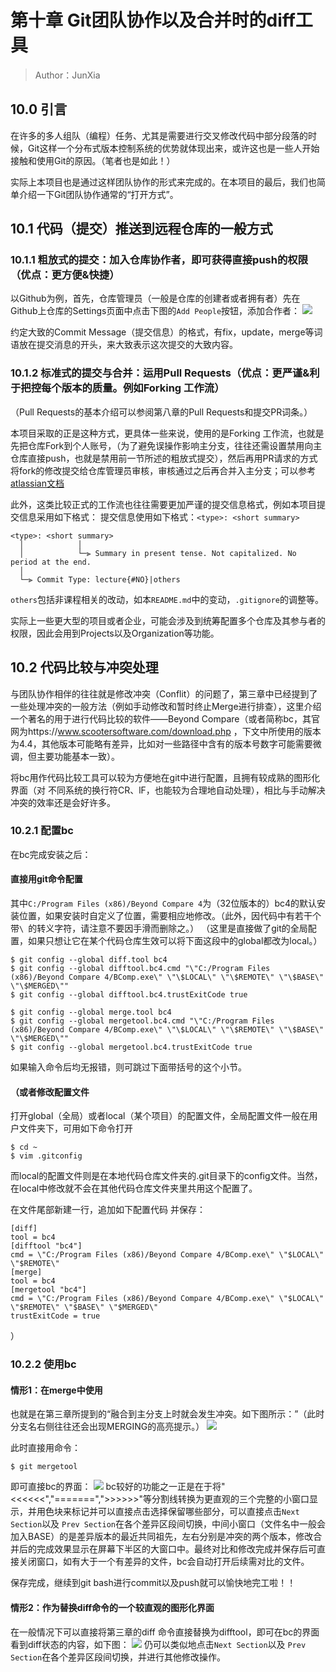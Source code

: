 # 第十章 Git团队协作以及合并时的diff工具

> Author：JunXia

## 10.0 引言

在许多的多人组队（编程）任务、尤其是需要进行交叉修改代码中部分段落的时候，Git这样一个分布式版本控制系统的优势就体现出来，或许这也是一些人开始接触和使用Git的原因。（笔者也是如此！）

实际上本项目也是通过这样团队协作的形式来完成的。在本项目的最后，我们也简单介绍一下Git团队协作通常的“打开方式”。

[//]: # "在实际项目开发工作中，常常会有自测、联调、提测、线上紧急修复等多工作环节，对应可能需要本地、内测、开发、测试、生产等多环境部署代码的需求，对应每个环节会产生不同的分支；本⽂将从Git-Flow模型原理出发，通过命令行演示实际可操作⼿段并进⾏总结，最终希望Git-Flow在实际项⽬中应⽤起来，从⽽⾼效完成代码开发、版本管理等实际⼯作。"

[//]: #
[//]: # "（注：不同的公司或者不同的项目的GitFlow工作流模型标准也不同，具体以实际应用为准；本文提供的为常用模板，较为全面和通用，建议多加练习，达到熟练掌握的程度）"



## 10.1 代码（提交）推送到远程仓库的一般方式

[//]: # "仍以此前在第三章所提到的liaoxf？"

### 10.1.1 粗放式的提交：加入仓库协作者，即可获得直接push的权限（优点：更方便&快捷）
以Github为例，首先，仓库管理员（一般是仓库的创建者或者拥有者）先在Github上仓库的Settings页面中点击下图的`Add People`按钮，添加合作者：
![](./imgs/colla.png)

约定大致的Commit Message（提交信息）的格式，有fix，update，merge等词语放在提交消息的开头，来大致表示这次提交的大致内容。

### 10.1.2 标准式的提交与合并：运用Pull Requests（优点：更严谨&利于把控每个版本的质量。例如Forking 工作流）
（Pull  Requests的基本介绍可以参阅第八章的Pull  Requests和提交PR词条。）

本项目采取的正是这种方式，更具体一些来说，使用的是Forking 工作流，也就是先把仓库Fork到个人账号，（为了避免误操作影响主分支，往往还需设置禁用向主仓库直接push，也就是禁用前一节所述的粗放式提交），然后再用PR请求的方式将fork的修改提交给仓库管理员审核，审核通过之后再合并入主分支；可以参考[atlassian文档](https://www.atlassian.com/git/tutorials/comparing-workflows/forking-workflow)

此外，这类比较正式的工作流也往往需要更加严谨的提交信息格式，例如本项目提交信息采用如下格式：
提交信息使用如下格式：`<type>: <short summary>`

```
<type>: <short summary>
  │            │
  │            └─⫸ Summary in present tense. Not capitalized. No period at the end.
  │
  └─⫸ Commit Type: lecture{#NO}|others
```

`others`包括非课程相关的改动，如本`README.md`中的变动，`.gitignore`的调整等。


实际上一些更大型的项目或者企业，可能会涉及到统筹配置多个仓库及其参与者的权限，因此会用到Projects以及Organization等功能。

## 10.2 代码比较与冲突处理

与团队协作相伴的往往就是修改冲突（Conflit）的问题了，第三章中已经提到了一些处理冲突的一般方法（例如手动修改和暂时终止Merge进行排查），这里介绍一个著名的用于进行代码比较的软件——Beyond Compare（或者简称bc，其官网为https://www.scootersoftware.com/download.php ，下文中所使用的版本为4.4，其他版本可能略有差异，比如对一些路径中含有的版本号数字可能需要微调，但主要功能基本一致）。

将bc用作代码比较工具可以较为方便地在git中进行配置，且拥有较成熟的图形化界面（对 不同系统的换行符CR、lF，也能较为合理地自动处理），相比与手动解决冲突的效率还是会好许多。

### 10.2.1 配置bc
在bc完成安装之后：
#### 直接用git命令配置
其中`C:/Program Files (x86)/Beyond Compare 4`为（32位版本的）bc4的默认安装位置，如果安装时自定义了位置，需要相应地修改。（此外，因代码中有若干个带`\ `的转义字符，请注意不要因手滑而删除之。）
（这里是直接做了git的全局配置，如果只想让它在某个代码仓库生效可以将下面这段中的global都改为local。）
```shell
$ git config --global diff.tool bc4
$ git config --global difftool.bc4.cmd "\"C:/Program Files (x86)/Beyond Compare 4/BComp.exe\" \"\$LOCAL\" \"\$REMOTE\" \"\$BASE\" \"\$MERGED\""
$ git config --global difftool.bc4.trustExitCode true

$ git config --global merge.tool bc4
$ git config --global mergetool.bc4.cmd "\"C:/Program Files (x86)/Beyond Compare 4/BComp.exe\" \"\$LOCAL\" \"\$REMOTE\" \"\$BASE\" \"\$MERGED\""
$ git config --global mergetool.bc4.trustExitCode true
```

如果输入命令后均无报错，则可跳过下面带括号的这个小节。

#### （或者修改配置文件
打开global（全局）或者local（某个项目）的配置文件，全局配置文件一般在用户文件夹下，可用如下命令打开
```shell
$ cd ~
$ vim .gitconfig
```
而local的配置文件则是在本地代码仓库文件夹的.git目录下的config文件。当然，在local中修改就不会在其他代码仓库文件夹里共用这个配置了。

在文件尾部新建一行，追加如下配置代码 并保存：
```
[diff]
tool = bc4
[difftool "bc4"]
cmd = \"C:/Program Files (x86)/Beyond Compare 4/BComp.exe\" \"$LOCAL\" \"$REMOTE\"
[merge]
tool = bc4
[mergetool "bc4"]
cmd = \"C:/Program Files (x86)/Beyond Compare 4/BComp.exe\" \"$LOCAL\" \"$REMOTE\" \"$BASE\" \"$MERGED\"
trustExitCode = true
```
）

### 10.2.2 使用bc
#### 情形1：在merge中使用

[//]: # "，"
也就是在第三章所提到的“融合到主分支上时就会发生冲突。如下图所示：”（此时分支名右侧往往还会出现MERGING的高亮提示。）
![](../lecture03/figures/merge_error.png)

此时直接用命令：

```
$ git mergetool
```
即可直接bc的界面：
![](./imgs/merge.png)
bc较好的功能之一正是在于将"<<<<<<","=======",">>>>>>"等分割线转换为更直观的三个完整的小窗口显示，并用色块来标记并可以直接点击选择保留哪些部分，可以直接点击`Next Section`以及 `Prev Section`在各个差异区段间切换，中间小窗口（文件名中一般会加入BASE）的是差异版本的最近共同祖先，左右分别是冲突的两个版本，修改合并后的完成效果显示在屏幕下半区的大窗口中。最终对比和修改完成并保存后可直接关闭窗口，如有大于一个有差异的文件，bc会自动打开后续需对比的文件。

保存完成，继续到git bash进行commit以及push就可以愉快地完工啦！！

#### 情形2：作为替换diff命令的一个较直观的图形化界面
在一般情况下可以直接将第三章的diff 命令直接替换为difftool，即可在bc的界面看到diff状态的内容，如下图：
![](./imgs/diff.png)
仍可以类似地点击`Next Section`以及 `Prev Section`在各个差异区段间切换，并进行其他修改操作。


